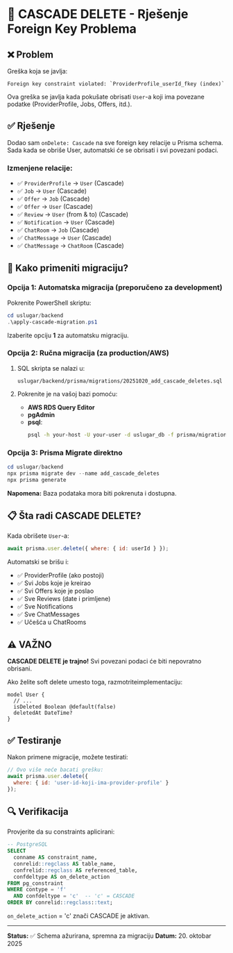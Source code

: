 # 🔧 CASCADE DELETE - Rješenje Foreign Key Problema

## ❌ Problem

Greška koja se javlja:
```
Foreign key constraint violated: `ProviderProfile_userId_fkey (index)`
```

Ova greška se javlja kada pokušate obrisati `User`-a koji ima povezane podatke (ProviderProfile, Jobs, Offers, itd.).

## ✅ Rješenje

Dodao sam `onDelete: Cascade` na sve foreign key relacije u Prisma schema. Sada kada se obriše User, automatski će se obrisati i svi povezani podaci.

### Izmenjene relacije:

- ✅ `ProviderProfile` → `User` (Cascade)
- ✅ `Job` → `User` (Cascade)
- ✅ `Offer` → `Job` (Cascade)
- ✅ `Offer` → `User` (Cascade)
- ✅ `Review` → `User` (from & to) (Cascade)
- ✅ `Notification` → `User` (Cascade)
- ✅ `ChatRoom` → `Job` (Cascade)
- ✅ `ChatMessage` → `User` (Cascade)
- ✅ `ChatMessage` → `ChatRoom` (Cascade)

## 🚀 Kako primeniti migraciju?

### Opcija 1: Automatska migracija (preporučeno za development)

Pokrenite PowerShell skriptu:

```powershell
cd uslugar/backend
.\apply-cascade-migration.ps1
```

Izaberite opciju **1** za automatsku migraciju.

### Opcija 2: Ručna migracija (za production/AWS)

1. SQL skripta se nalazi u:
   ```
   uslugar/backend/prisma/migrations/20251020_add_cascade_deletes.sql
   ```

2. Pokrenite je na vašoj bazi pomoću:
   - **AWS RDS Query Editor**
   - **pgAdmin**
   - **psql**: 
     ```bash
     psql -h your-host -U your-user -d uslugar_db -f prisma/migrations/20251020_add_cascade_deletes.sql
     ```

### Opcija 3: Prisma Migrate direktno

```powershell
cd uslugar/backend
npx prisma migrate dev --name add_cascade_deletes
npx prisma generate
```

**Napomena:** Baza podataka mora biti pokrenuta i dostupna.

## 📋 Šta radi CASCADE DELETE?

Kada obrišete `User`-a:
```javascript
await prisma.user.delete({ where: { id: userId } });
```

Automatski se brišu i:
- ✅ ProviderProfile (ako postoji)
- ✅ Svi Jobs koje je kreirao
- ✅ Svi Offers koje je poslao
- ✅ Sve Reviews (date i primljene)
- ✅ Sve Notifications
- ✅ Sve ChatMessages
- ✅ Učešća u ChatRooms

## ⚠️ VAŽNO

**CASCADE DELETE je trajno!** Svi povezani podaci će biti nepovratno obrisani.

Ako želite soft delete umesto toga, razmotriteimplementaciju:
```prisma
model User {
  // ...
  isDeleted Boolean @default(false)
  deletedAt DateTime?
}
```

## ✅ Testiranje

Nakon primene migracije, možete testirati:

```javascript
// Ovo više neće bacati grešku:
await prisma.user.delete({ 
  where: { id: 'user-id-koji-ima-provider-profile' } 
});
```

## 🔍 Verifikacija

Provjerite da su constraints aplicirani:

```sql
-- PostgreSQL
SELECT 
  conname AS constraint_name,
  conrelid::regclass AS table_name,
  confrelid::regclass AS referenced_table,
  confdeltype AS on_delete_action
FROM pg_constraint
WHERE contype = 'f'
  AND confdeltype = 'c'  -- 'c' = CASCADE
ORDER BY conrelid::regclass::text;
```

`on_delete_action` = 'c' znači CASCADE je aktivan.

---

**Status:** ✅ Schema ažurirana, spremna za migraciju
**Datum:** 20. oktobar 2025


